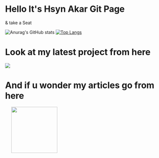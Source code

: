 # Hello It's Hsyn Akar Git Page
& take a Seat


![Anurag's GitHub stats](https://github-readme-stats.vercel.app/api?username=MrcodeOmega&show_icons=true&theme=radical)
[![Top Langs](https://github-readme-stats.vercel.app/api/top-langs/?username=mrcodeomega&layout=compact)](https://github.com/anuraghazra/github-readme-stats)

# Look at my latest project from here
<a href="https://github.com/MrCodeOmega/Flutter-Not-Defteri">
   <img align="center" src="https://github-readme-stats.vercel.app/api/pin/?username=mrcodeomega&repo=Flutter-Not-Defteri" />
</a>

# And if u wonder my articles go from here 

<a style="margin-left: 20px" align="center" href="https://medium.com/@byhsynakar">
   <img align="center" src="https://webmasto.com/wp-content/uploads/2017/08/Medium-Logo.png" style="width:150px; height:150px;" />
</a>
